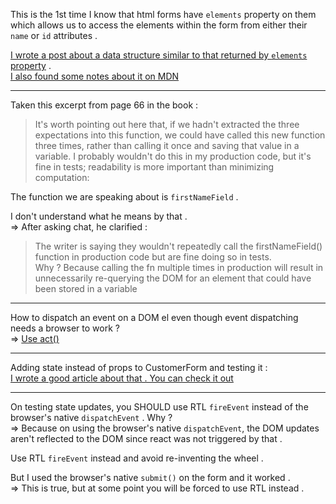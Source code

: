 This is the 1st time I know that html forms have `elements` property on them which allows us to access the elements within the form from either their `name` or `id` attributes . 

[I wrote a post about a data structure similar to that returned by `elements` property](https://www.linkedin.com/feed/update/urn:li:activity:7306986122742501377?utm_source=share&utm_medium=member_desktop&rcm=ACoAAD3bEekBlC1nsY33KuOk5ikw8548pMCHqPc) .  
[I also found some notes about it on MDN](https://developer.mozilla.org/en-US/docs/Web/API/HTMLFormElement/elements)
___

Taken this excerpt from page 66 in the book :  
>It's worth pointing out here that, if we hadn't extracted the three expectations into this function, we could have called this new function three times, rather than calling it once and saving that value in a variable. I probably wouldn't do this in my production code, but it's fine in tests; readability is more important than minimizing computation:  

The function we are speaking about is `firstNameField` .   

I don't understand what he means by that .   
=> After asking chat, he clarified :  
> The writer is saying they wouldn't repeatedly call the firstNameField() function in production code but are fine doing so in tests.  
> Why ? Because calling the fn multiple times in production will result in unnecessarily re-querying the DOM for an element that could have been stored in a variable 

___
How to dispatch an event on a DOM el even though event dispatching needs a browser to work ?  
=> [Use act()](https://react.dev/reference/react/act#dispatching-events-in-tests)
___
Adding state instead of props to CustomerForm and testing it :  
[I wrote a good article about that . You can check it out]()
___
On testing state updates, you SHOULD use RTL `fireEvent` instead of the browser's native `dispatchEvent` . Why ?  
=> Because on using the browser's native `dispatchEvent`, the DOM updates aren't reflected to the DOM since react was not triggered by that . 

Use RTL `fireEvent` instead and avoid re-inventing the wheel .   

But I used the browser's native `submit()` on the form and it worked .  
=> This is true, but at some point you will be forced to use RTL instead . 